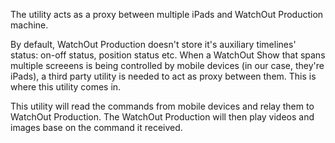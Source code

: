The utility acts as a proxy between multiple iPads and WatchOut Production machine.

By default, WatchOut Production doesn't store it's auxiliary timelines' status: on-off status, position status etc. When a WatchOut Show that spans multiple screeens is being controlled by mobile devices (in our case, they're iPads), a third party utility is needed to act as proxy between them. This is where this utility comes in.

This utility will read the commands from mobile devices and relay them to WatchOut Production. The WatchOut Production will then play videos and images base on the command it received.